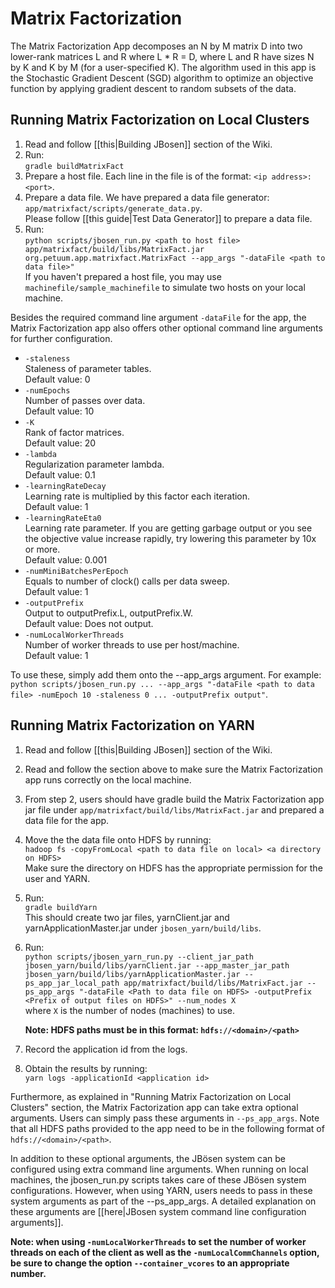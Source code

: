 # Matrix Factorization

The Matrix Factorization App decomposes an N by M matrix D into two lower-rank matrices L and R where L * R = D, where L and R have sizes N by K and K by M (for a user-specified K). The algorithm used in this app is the Stochastic Gradient Descent (SGD) algorithm to optimize an objective function by applying gradient descent to random subsets of the data.

## Running Matrix Factorization on Local Clusters
1. Read and follow [[this|Building JBosen]] section of the Wiki. 
2. Run:  
    `gradle buildMatrixFact`
3. Prepare a host file. Each line in the file is of the format: `<ip address>:<port>`.
4. Prepare a data file.
    We have prepared a data file generator: `app/matrixfact/scripts/generate_data.py`.    
    Please follow [[this guide|Test Data Generator]] to prepare a data file.
5. Run:  
    `python scripts/jbosen_run.py <path to host file> app/matrixfact/build/libs/MatrixFact.jar org.petuum.app.matrixfact.MatrixFact --app_args "-dataFile <path to data file>"`  
    If you haven't prepared a host file, you may use `machinefile/sample_machinefile` to simulate two hosts on your local machine.


Besides the required command line argument `-dataFile` for the app, the Matrix Factorization app also offers other optional command line arguments for further configuration.

* `-staleness`  
    Staleness of parameter tables.  
    Default value: 0  
* `-numEpochs`  
    Number of passes over data.  
    Default value: 10  
* `-K`  
    Rank of factor matrices.  
    Default value: 20
* `-lambda`  
    Regularization parameter lambda.  
    Default value: 0.1
* `-learningRateDecay`  
    Learning rate is multiplied by this factor each iteration.  
    Default value: 1
* `-learningRateEta0`  
    Learning rate parameter. If you are getting garbage output or you see the objective value increase rapidly, try lowering this parameter by 10x or more.  
    Default value: 0.001  
* `-numMiniBatchesPerEpoch`  
    Equals to number of clock() calls per data sweep.  
    Default value: 1
* `-outputPrefix`  
    Output to outputPrefix.L, outputPrefix.W.  
    Default value: Does not output.
* `-numLocalWorkerThreads`  
    Number of worker threads to use per host/machine.  
    Default value: 1

To use these, simply add them onto the --app_args argument. For example:  
`python scripts/jbosen_run.py ... --app_args "-dataFile <path to data file> -numEpoch 10 -staleness 0 ... -outputPrefix output"`.

## Running Matrix Factorization on YARN

1. Read and follow [[this|Building JBosen]] section of the Wiki.
2. Read and follow the section above to make sure the Matrix Factorization app runs correctly on the local machine.
3. From step 2, users should have gradle build the Matrix Factorization app jar file under `app/matrixfact/build/libs/MatrixFact.jar` and prepared a data file for the app.
4. Move the the data file onto HDFS by running:  
`hadoop fs -copyFromLocal <path to data file on local> <a directory on HDFS>`  
Make sure the directory on HDFS has the appropriate permission for the user and YARN. 
5. Run:  
    `gradle buildYarn`   
    This should create two jar files, yarnClient.jar and yarnApplicationMaster.jar under `jbosen_yarn/build/libs`.
6. Run:  
    `python scripts/jbosen_yarn_run.py --client_jar_path jbosen_yarn/build/libs/yarnClient.jar --app_master_jar_path jbosen_yarn/build/libs/yarnApplicationMaster.jar --ps_app_jar_local_path app/matrixfact/build/libs/MatrixFact.jar --ps_app_args "-dataFile <Path to data file on HDFS> -outputPrefix <Prefix of output files on HDFS>" --num_nodes X`  
    where `X` is the number of nodes (machines) to use.

    **Note: HDFS paths must be in this format: `hdfs://<domain>/<path>`**

7. Record the application id from the logs.

8. Obtain the results by running:  
    `yarn logs -applicationId <application id>`

Furthermore, as explained in "Running Matrix Factorization on Local Clusters" section, the Matrix Factorization app can take extra optional arguments. Users can simply pass these arguments in `--ps_app_args`. Note that all HDFS paths provided to the app need to be in the following format of `hdfs://<domain>/<path>`.

In addition to these optional arguments, the JBösen system can be configured using extra command line arguments.  When running on local machines, the jbosen_run.py scripts takes care of these JBösen system configurations. However, when using YARN, users needs to pass in these system arguments as part of the --ps_app_args. A detailed explanation on these arguments are [[here|JBosen system command line configuration arguments]].

**Note: when using `-numLocalWorkerThreads` to set the number of worker threads on each of the client as well as the `-numLocalCommChannels` option, be sure to change the option `--container_vcores` to an appropriate number.**
